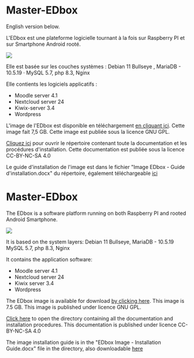 # Master-EDbox

English version below.

L'EDbox est une plateforme logicielle tournant à la fois sur Raspberry PI et sur Smartphone Android rooté.

<picture><img src="https://edcloud.fr/contenus/images/raspdroid_h100.jpg"> </picture>

Elle est basée sur les couches systèmes : Debian 11 Bullseye , MariaDB - 10.5.19 · MySQL 5.7, php 8.3, Nginx

Elle contients les logiciels applicatifs : 
- Moodle server 4.1
- Nextcloud server 24
- Kiwix-server 3.4 
- Wordpress

L'image de l'EDbox est disponible en téléchargement [en cliquant ici](https://edcloud.fr/telech/EDbox.img).
Cette image fait 7,5 GB. 
Cette image est publiée sous la licence GNU GPL.

[Cliquez ici](https://drive.edcloud.fr/s/MQ6MrzpdjQMc6gE) pour ouvrir le répertoire contenant toute la documentation et les procédures d'installation.
Cette documentation est publiée sous la licence CC-BY-NC-SA 4.0

Le guide d'installation de l'image est dans le fichier "Image EDbox - Guide d'installation.docx" du répertoire, également téléchargeable [ici](https://edcloud.fr/contenus/Documentation_EDbox_publique/3.1%20Image%20EDbox%20-%20Guide%20d'installation.docx)

# Master-EDbox

The EDbox is a software platform running on both Raspberry PI and rooted Android Smartphone.

<picture><img src="https://edcloud.fr/contenus/images/raspdroid_h100.jpg"> </picture>

It is based on the system layers: Debian 11 Bullseye, MariaDB - 10.5.19 MySQL 5.7, php 8.3, Nginx

It contains the application software:
- Moodle server 4.1
- Nextcloud server 24
- Kiwix server 3.4
- Wordpress

The EDbox image is available for download [by clicking here](https://edcloud.fr/telech/EDbox.img).
This image is 7.5 GB.
This image is published under licence GNU GPL.

[Click here](https://drive.edcloud.fr/s/MQ6MrzpdjQMc6gE) to open the directory containing all the documentation and installation procedures.
This documentation is published under licence CC-BY-NC-SA 4.0

The image installation guide is in the "EDbox Image - Installation Guide.docx" file in the directory, also downloadable [here](https://edcloud.fr/contenus/Documentation_EDbox_publique/3.1(en)%20Image%20EDbox%20-%20Installation%20Guide.docx)



